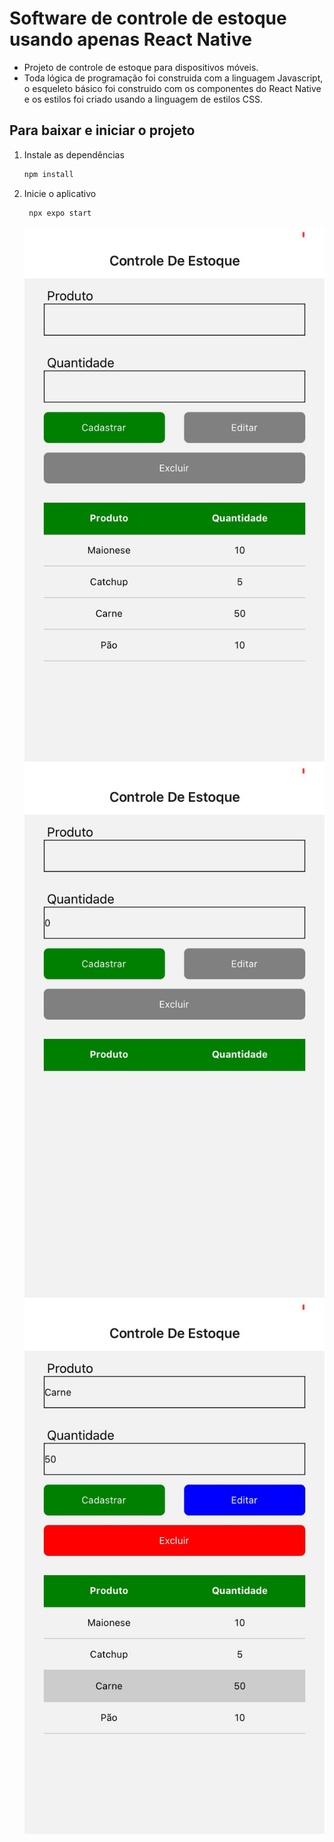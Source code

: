 # Software de controle de estoque usando apenas React Native

- Projeto de controle de estoque para dispositivos móveis.
- Toda lógica de programação foi construida com a linguagem Javascript, o esqueleto básico foi construido com os componentes do React Native e os estilos foi criado usando a linguagem de estilos CSS.

## Para baixar e iniciar o projeto

1. Instale as dependências 

   ```bash
   npm install
   ```

2. Inicie o aplicativo 

   ```bash
    npx expo start
   ```
   ![Imagem do App](app/imagens/Tela1.jpg)
   ![Imagem do App](app/imagens/Tela2.jpg)
   ![Imagem do App](app/imagens/Tela3.jpg)